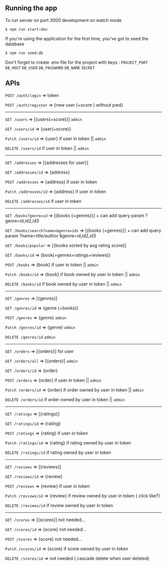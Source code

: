 ## Running the app

To run server on port 3000 development on watch mode
```
$ npm run start:dev
```

If you're using the application for the first time, you've got to seed the database
```
$ npm run seed:db
```

Don't forget to create .env file for the project with keys :
```PROJECT_PORT``` 
```DB_HOST``` 
```DB_USER``` 
```DB_PASSWORD``` 
```DB_NAME``` 
```SECRET``` 

## APIs

```POST /auth/login``` 	=> token

```POST /auth/register``` 	=> {new user (+score ) without pwd}
***
```GET /users``` 		=> [{users(+score)}] ```admin```

```GET /users/id``` 		=> {user(+score)}

```Patch /users/id```		=> {user} if user in token || ```admin```

```DELETE /users/id``` if user in token || ```admin```

***
```GET /addresses```		=> [{addresses for user}]

```GET /addresses/id``` 	=> {address}

```POST /addresses```		=> {address} if user in token

```Patch /addresses/id```	=> {address} if user in token

```DELETE /addresses/id``` if user in token

***
```GET /books?genre=id```		=> [{books (+genres)}] + can add query param ?genre=id,id2,id3

```GET /books/search?name=&genre=ids```		=> [{books (+genres)}] + can add query param ?name=title/author &genre=id,id2,id3

```GET /books/popular```		=> [{books sorted by avg rating score}] 

```GET /books/id``` 		=> {book(+genres+ratings+reviews)}

```POST /books```		=> {book} if user in token || ```admin```

```Patch /books/id```		=> {book} if book owned by user in token || ```admin```

```DELETE /books/id``` if book owned by user in token || ```admin```

***
```GET /genres```		=> [{genres}]

```GET /genres/id``` 	=> {genre (+books)}

```POST /genres```		=> {genre} ```admin```

```Patch /genres/id```	=> {genre} ```admin```

```DELETE /genres/id``` ```admin```

***
```GET /orders```		=> [{orders}] for user

```GET /orders/all```		=> [{orders}] ```admin```

```GET /orders/id``` 	=> {order}

```POST /orders```		=> {order} if user in token || ```admin```

```Patch /orders/id```	=> {order} if order owned by user in token || ```admin```

```DELETE /orders/id``` if order owned by user in token || ```admin```

***
```GET /ratings```		=> [{ratings}]

```GET /ratings/id``` 	=> {rating}

```POST /ratings```		=> {rating} if user in token

```Patch /ratings/id```	=> {rating} if rating owned by user in token

```DELETE /ratings/id``` if rating owned by user in token

***
```GET /reviews```		=> [{reviews}]

```GET /reviews/id``` 	=> {review}

```POST /reviews```		=> {review} if user in token

```Patch /reviews/id```	=> {review} if review owned by user in token ( click like?)

```DELETE /reviews/id``` if review owned by user in token

***
```GET /scores```		=> [{scores}] not needed...

```GET /scores/id``` 	=> {score} not needed...

```POST /scores```		=> {score} not needed...

```Patch /scores/id```	=> {score} if score owned by user in token

```DELETE /scores/id``` => not needed ( cascade delete when user deleted)
